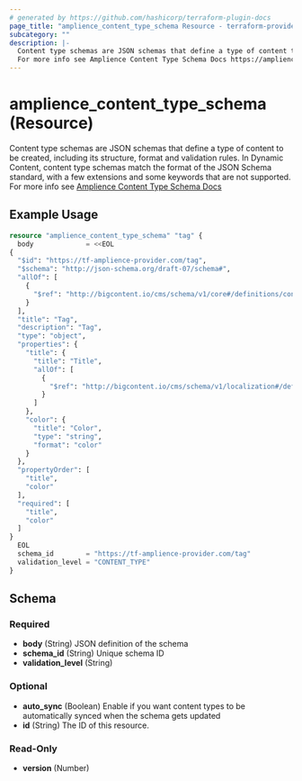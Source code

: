 ```yaml
---
# generated by https://github.com/hashicorp/terraform-plugin-docs
page_title: "amplience_content_type_schema Resource - terraform-provider-amplience"
subcategory: ""
description: |-
  Content type schemas are JSON schemas that define a type of content to be created, including its structure, format and validation rules. In Dynamic Content, content type schemas match the format of the JSON Schema standard, with a few extensions and some keywords that are not supported.
  For more info see Amplience Content Type Schema Docs https://amplience.com/docs/integration/contenttypes.html
---
```


# amplience_content_type_schema (Resource)

Content type schemas are JSON schemas that define a type of content to be created, including its structure, format and validation rules. In Dynamic Content, content type schemas match the format of the JSON Schema standard, with a few extensions and some keywords that are not supported.
For more info see [Amplience Content Type Schema Docs](https://amplience.com/docs/integration/contenttypes.html)

## Example Usage

```terraform
resource "amplience_content_type_schema" "tag" {
  body             = <<EOL
{
  "$id": "https://tf-amplience-provider.com/tag",
  "$schema": "http://json-schema.org/draft-07/schema#",
  "allOf": [
    {
      "$ref": "http://bigcontent.io/cms/schema/v1/core#/definitions/content"
    }
  ],
  "title": "Tag",
  "description": "Tag",
  "type": "object",
  "properties": {
    "title": {
      "title": "Title",
      "allOf": [
        {
          "$ref": "http://bigcontent.io/cms/schema/v1/localization#/definitions/localized-string"
        }
      ]
    },
    "color": {
      "title": "Color",
      "type": "string",
      "format": "color"
    }
  },
  "propertyOrder": [
    "title",
    "color"
  ],
  "required": [
    "title",
    "color"
  ]
}
  EOL
  schema_id        = "https://tf-amplience-provider.com/tag"
  validation_level = "CONTENT_TYPE"
}
```

<!-- schema generated by tfplugindocs -->
## Schema

### Required

- **body** (String) JSON definition of the schema
- **schema_id** (String) Unique schema ID
- **validation_level** (String)

### Optional

- **auto_sync** (Boolean) Enable if you want content types to be automatically synced when the schema gets updated
- **id** (String) The ID of this resource.

### Read-Only

- **version** (Number)


